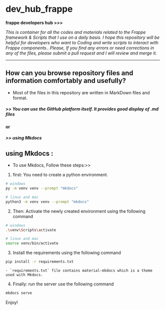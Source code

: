 # dev_hub_frappe
**frappe developers hub >>>**

*This is container for all the codes and materials related to the Frappe framework & Scripts that I use on a daily basis.*
*I hope this repository will be helpful for developers who want to Coding and write scripts to interact with Frappe components..*
*Please, If you find any errors or need corrections in any of the files, please submit a pull request and I will review and merge it.*

-----------------------------

## How can you browse repository files and information comfortably and usefully?
* Most of the files in this repository are written in MarkDown files and format.
##### >> You can use the GitHub platform itself. It provides good display of .md files
**or**
##### >> using Mkdocs

## using Mkdocs : 
- To use Mkdocs, Follow these steps:>> 
1) first: You need to create a python environment.
  ```sh
  # windows
  py -m venv venv --prompt "mkdocs"

  # linux and mac
  python3 -m venv venv --prompt "mkdocs"
  ```

2) Then: Activate the newly created environment using the following command
  ```sh
  # windows
  .\venv\Scripts\activate

  # linux and mac
  source venv/bin/activate
  ```

3) Install the requirements using the following command
  ```sh
  pip install -r requirements.txt
  ```
    - `requirements.txt` file contains material-mkdocs which is a theme used with Mkdocs.

4) Finally: run the server use the following command
  ```sh
  mkdocs serve
  ```
Enjoy! 
